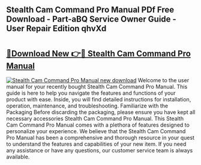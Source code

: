 ## Stealth Cam Command Pro Manual PDf Free Download - Part-aBQ Service Owner Guide - User Repair Edition qhvXd

# <h2><a href="http://bc16143.oget.top/?id=Stealth+Cam+Command+Pro+Manual">🔗Download New 👉🔴 Stealth Cam Command Pro Manual</a></h2>

[![Stealth Cam Command Pro Manual new download](https://i.imgur.com/5g1atiW.png)](http://bc16143.oget.top/?id=Stealth+Cam+Command+Pro+Manual)
Welcome to the user manual for your recently bought Stealth Cam Command Pro Manual. This guide is here to help you navigate the features and functions of your product with ease. Inside, you will find detailed instructions for installation, operation, maintenance, and troubleshooting. Familiarize with the Packaging Before discarding the packaging, please ensure you have kept all necessary accessories Stealth Cam Command Pro Manual. This Stealth Cam Command Pro Manual comes with a plethora of features designed to personalize your experience. We believe that the Stealth Cam Command Pro Manual has been a comprehensive and thorough resource in your quest to understand the features and capabilities of your new item. If you need any assistance or have any questions, our customer service team is always available.
